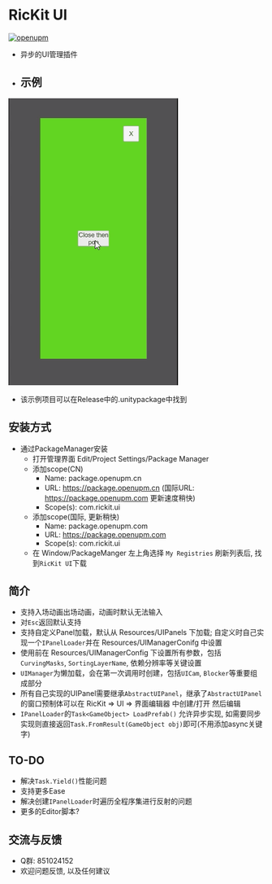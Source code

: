 # RicKit UI
[![openupm](https://img.shields.io/npm/v/com.rickit.ui?label=openupm&registry_uri=https://package.openupm.com)](https://openupm.com/packages/com.rickit.ui/)
- 异步的UI管理插件
- ## 示例
![gif](https://github.com/rickytheoldtree/com.rickit.rui/blob/main/Gif/0.gif)
- 该示例项目可以在Release中的.unitypackage中找到
## 安装方式
- 通过PackageManager安装
    - 打开管理界面 Edit/Project Settings/Package Manager
    - 添加scope(CN)
      - Name: package.openupm.cn
      - URL: https://package.openupm.cn (国际URL: https://package.openupm.com 更新速度稍快)
      - Scope(s): com.rickit.ui
    - 添加scope(国际, 更新稍快)
      - Name: package.openupm.com
      - URL: https://package.openupm.com
      - Scope(s): com.rickit.ui
    - 在 Window/PackageManger 左上角选择 `My Registries` 刷新列表后, 找到`RicKit UI`下载
## 简介
- 支持入场动画出场动画，动画时默认无法输入
- 对`Esc`返回默认支持
- 支持自定义Panel加载，默认从 Resources/UIPanels 下加载; 自定义时自己实现一个`IPanelLoader`并在 Resources/UIManagerConifg 中设置
- 使用前在 Resources/UIManagerConfig 下设置所有参数，包括`CurvingMasks`, `SortingLayerName`, 依赖分辨率等关键设置
- `UIManager`为懒加载，会在第一次调用时创建，包括`UICam`, `Blocker`等重要组成部分
- 所有自己实现的UIPanel需要继承`AbstractUIPanel`，继承了`AbstractUIPanel`的窗口预制体可以在 RicKit => UI => 界面编辑器 中创建/打开 然后编辑
- `IPanelLoader`的`Task<GameObject> LoadPrefab()` 允许异步实现, 如需要同步实现则直接返回`Task.FromResult(GameObject obj)`即可(不用添加async关键字)
## TO-DO
- 解决`Task.Yield()`性能问题
- 支持更多Ease
- 解决创建`IPanelLoader`时遍历全程序集进行反射的问题
- 更多的Editor脚本?
## 交流与反馈
- Q群: 851024152
- 欢迎问题反馈, 以及任何建议
